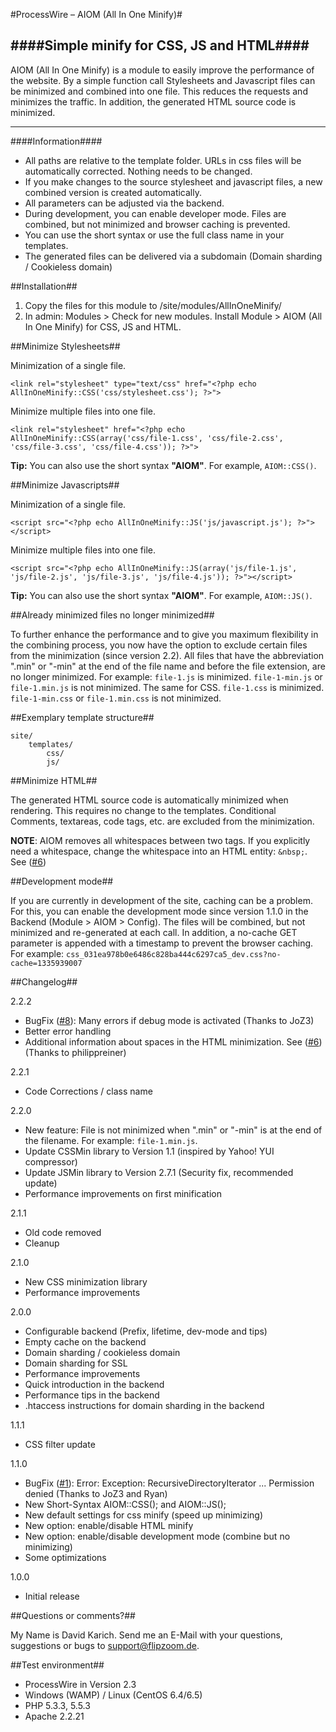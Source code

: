 #ProcessWire – AIOM (All In One Minify)#

####Simple minify for CSS, JS and HTML####
-----------------------------

AIOM (All In One Minify) is a module to easily improve the performance of the website. By a simple function call Stylesheets and Javascript files can be minimized and combined into one file. This reduces the requests and minimizes the traffic. In addition, the generated HTML source code is minimized.

- - - 

####Information####

* All paths are relative to the template folder. URLs in css files will be automatically corrected. Nothing needs to be changed.
* If you make changes to the source stylesheet and javascript files, a new combined version is created automatically.
* All parameters can be adjusted via the backend.
* During development, you can enable developer mode. Files are combined, but not minimized and browser caching is prevented.
* You can use the short syntax or use the full class name in your templates.
* The generated files can be delivered via a subdomain (Domain sharding / Cookieless domain)

##Installation##

1. Copy the files for this module to /site/modules/AllInOneMinify/
2. In admin: Modules > Check for new modules. Install Module > AIOM (All In One Minify) for CSS, JS and HTML.

##Minimize Stylesheets##

Minimization of a single file.

```html+php
<link rel="stylesheet" type="text/css" href="<?php echo AllInOneMinify::CSS('css/stylesheet.css'); ?>">
```

Minimize multiple files into one file.

```html+php
<link rel="stylesheet" href="<?php echo AllInOneMinify::CSS(array('css/file-1.css', 'css/file-2.css', 'css/file-3.css', 'css/file-4.css')); ?>">
```

**Tip:** You can also use the short syntax **"AIOM"**. For example, ```AIOM::CSS()```.

##Minimize Javascripts##

Minimization of a single file.

```html+php
<script src="<?php echo AllInOneMinify::JS('js/javascript.js'); ?>"></script>
```

Minimize multiple files into one file.

```html+php
<script src="<?php echo AllInOneMinify::JS(array('js/file-1.js', 'js/file-2.js', 'js/file-3.js', 'js/file-4.js')); ?>"></script>
```

**Tip:** You can also use the short syntax **"AIOM"**. For example, ```AIOM::JS()```.

##Already minimized files no longer minimized##

To further enhance the performance and to give you maximum flexibility in the combining process, you now have the option to exclude certain files from the minimization (since version 2.2). All files that have the abbreviation ".min" or "-min" at the end of the file name and before the file extension, are no longer minimized. For example: ```file-1.js``` is minimized. ```file-1-min.js``` or ```file-1.min.js``` is not minimized. The same for CSS. ```file-1.css``` is minimized. ```file-1-min.css``` or ```file-1.min.css``` is not minimized.

##Exemplary template structure##

```/
site/
    templates/
        css/
        js/
```

##Minimize HTML##

The generated HTML source code is automatically minimized when rendering. This requires no change to the templates. Conditional Comments, textareas, code tags, etc. are excluded from the minimization.

**NOTE**: AIOM removes all whitespaces between two tags. If you explicitly need a whitespace, change the whitespace into an HTML entity: ```&nbsp;```. See ([#6](https://github.com/FlipZoomMedia/ProcessWire-AIOM-All-In-One-Minify/issues/6))

##Development mode##

If you are currently in development of the site, caching can be a problem. For this, you can enable the development mode since version 1.1.0 in the Backend (Module > AIOM > Config). The files will be combined, but not minimized and re-generated at each call. In addition, a no-cache GET parameter is appended with a timestamp to prevent the browser caching. For example: ```css_031ea978b0e6486c828ba444c6297ca5_dev.css?no-cache=1335939007```

##Changelog##

2.2.2 

* BugFix ([#8](https://github.com/FlipZoomMedia/ProcessWire-AIOM-All-In-One-Minify/issues/8)): Many errors if debug mode is activated (Thanks to JoZ3)
* Better error handling
* Additional information about spaces in the HTML minimization. See ([#6](https://github.com/FlipZoomMedia/ProcessWire-AIOM-All-In-One-Minify/issues/6)) (Thanks to philippreiner)

2.2.1

* Code Corrections / class name

2.2.0

* New feature: File is not minimized when ".min" or "-min" is at the end of the filename. For example: ```file-1.min.js```.
* Update CSSMin library to Version 1.1 (inspired by Yahoo! YUI compressor)
* Update JSMin library to Version 2.7.1 (Security fix, recommended update)
* Performance improvements on first minification

2.1.1

* Old code removed
* Cleanup

2.1.0

* New CSS minimization library
* Performance improvements

2.0.0

* Configurable backend (Prefix, lifetime, dev-mode and tips)
* Empty cache on the backend
* Domain sharding / cookieless domain
* Domain sharding for SSL
* Performance improvements
* Quick introduction in the backend
* Performance tips in the backend
* .htaccess instructions for domain sharding in the backend

1.1.1  

* CSS filter update

1.1.0  

* BugFix ([#1](https://github.com/FlipZoomMedia/ProcessWire-AIOM-All-In-One-Minify/issues/1)): Error: Exception: RecursiveDirectoryIterator ... Permission denied (Thanks to JoZ3 and Ryan)
* New Short-Syntax AIOM::CSS(); and AIOM::JS();
* New default settings for css minify (speed up minimizing)
* New option: enable/disable HTML minify
* New option: enable/disable development mode (combine but no minimizing)
* Some optimizations
 
1.0.0  
* Initial release

##Questions or comments?##

My Name is David Karich. Send me an E-Mail with your questions, suggestions or bugs to support@flipzoom.de. 

##Test environment##

* ProcessWire in Version 2.3
* Windows (WAMP) / Linux (CentOS 6.4/6.5)
* PHP 5.3.3, 5.5.3
* Apache 2.2.21
